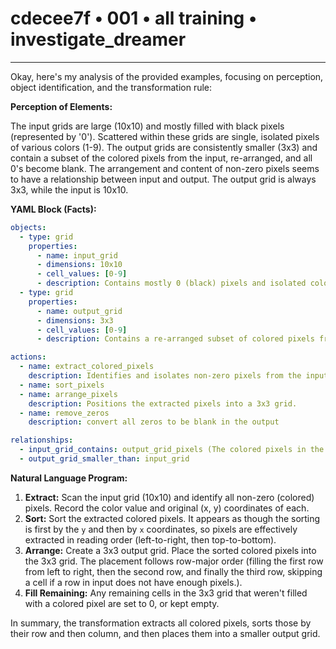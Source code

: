 # cdecee7f • 001 • all training • investigate_dreamer

---
Okay, here's my analysis of the provided examples, focusing on perception, object identification, and the transformation rule:

**Perception of Elements:**

The input grids are large (10x10) and mostly filled with black pixels (represented by '0').  Scattered within these grids are single, isolated pixels of various colors (1-9). The output grids are consistently smaller (3x3) and contain a subset of the colored pixels from the input, re-arranged, and all 0's become blank. The arrangement and content of non-zero pixels seems to have a relationship between input and output. The output grid is always 3x3, while the input is 10x10.

**YAML Block (Facts):**



```yaml
objects:
  - type: grid
    properties:
      - name: input_grid
      - dimensions: 10x10
      - cell_values: [0-9]
      - description: Contains mostly 0 (black) pixels and isolated colored pixels.
  - type: grid
    properties:
      - name: output_grid
      - dimensions: 3x3
      - cell_values: [0-9]
      - description: Contains a re-arranged subset of colored pixels from the input grid.

actions:
  - name: extract_colored_pixels
    description: Identifies and isolates non-zero pixels from the input grid.
  - name: sort_pixels
  - name: arrange_pixels
    description: Positions the extracted pixels into a 3x3 grid.
  - name: remove_zeros
    description: convert all zeros to be blank in the output

relationships:
  - input_grid_contains: output_grid_pixels (The colored pixels in the output grid are a subset of those in the input grid.)
  - output_grid_smaller_than: input_grid
```



**Natural Language Program:**

1. **Extract:** Scan the input grid (10x10) and identify all non-zero (colored) pixels.  Record the color value and original (x, y) coordinates of each.
2. **Sort:** Sort the extracted colored pixels. It appears as though the sorting is first by the `y` and then by `x` coordinates, so pixels are effectively extracted in reading order (left-to-right, then top-to-bottom).
3. **Arrange:** Create a 3x3 output grid. Place the sorted colored pixels into the 3x3 grid. The placement follows row-major order (filling the first row from left to right, then the second row, and finally the third row, skipping a cell if a row in input does not have enough pixels.).
4. **Fill Remaining:**  Any remaining cells in the 3x3 grid that weren't filled with a colored pixel are set to 0, or kept empty.

In summary, the transformation extracts all colored pixels, sorts those by their row and then column, and then places them into a smaller output grid.

